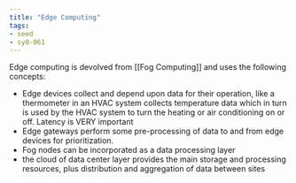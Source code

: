 ```yaml
---
title: "Edge Computing"
tags:
- seed
- sy0-061
---
```


Edge computing is devolved from [[Fog Computing]] and uses the following concepts:
- Edge devices collect and depend upon data for their operation, like a thermometer in an HVAC system collects temperature data which in turn is used by the HVAC system to turn the heating or air conditioning on or off.  Latency is VERY important
- Edge gateways perform some pre-processing of data to and from edge devices for prioritization. 
- Fog nodes can be incorporated as a data processing layer
- the cloud of data center layer provides the main storage and processing resources, plus distribution and aggregation of data between sites
